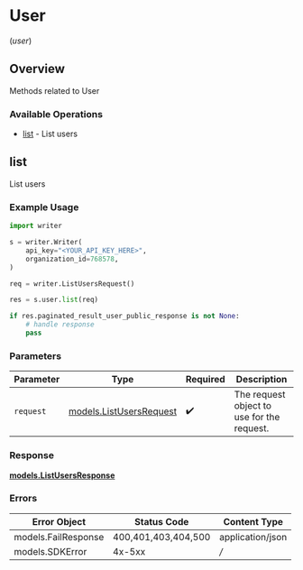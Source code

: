 # User
(*user*)

## Overview

Methods related to User

### Available Operations

* [list](#list) - List users

## list

List users

### Example Usage

```python
import writer

s = writer.Writer(
    api_key="<YOUR_API_KEY_HERE>",
    organization_id=768578,
)

req = writer.ListUsersRequest()

res = s.user.list(req)

if res.paginated_result_user_public_response is not None:
    # handle response
    pass
```

### Parameters

| Parameter                                                   | Type                                                        | Required                                                    | Description                                                 |
| ----------------------------------------------------------- | ----------------------------------------------------------- | ----------------------------------------------------------- | ----------------------------------------------------------- |
| `request`                                                   | [models.ListUsersRequest](../../models/listusersrequest.md) | :heavy_check_mark:                                          | The request object to use for the request.                  |


### Response

**[models.ListUsersResponse](../../models/listusersresponse.md)**
### Errors

| Error Object        | Status Code         | Content Type        |
| ------------------- | ------------------- | ------------------- |
| models.FailResponse | 400,401,403,404,500 | application/json    |
| models.SDKError     | 4x-5xx              | */*                 |
